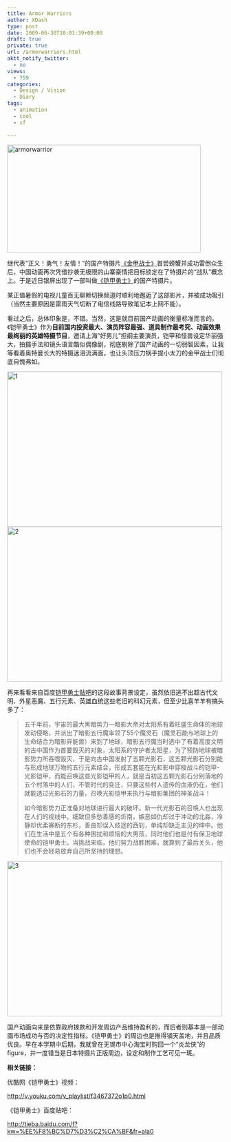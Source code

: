 ```yaml
---
title: Armor Warriors
author: XDash
type: post
date: 2009-06-30T10:01:39+00:00
draft: true
private: true
url: /armorwarriors.html
aktt_notify_twitter:
  - no
views:
  - 759
categories:
  - Design / Vision
  - Diary
tags:
  - animation
  - cool
  - sf

---
```

<img loading="lazy" decoding="async" class="alignnone size-full wp-image-924" title="armorwarrior" src="http://www.fanbing.net/wp-content/uploads/2009/06/armorwarrior.jpg" alt="armorwarrior" width="450" height="250" srcset="http://xdash.one/wp-content/uploads/2009/06/armorwarrior.jpg 450w, http://xdash.one/wp-content/uploads/2009/06/armorwarrior-300x166.jpg 300w" sizes="(max-width: 450px) 100vw, 450px" />

继代表“正义！勇气！友情！”的国产特摄片<a href="http://www.goldenhero08.com/" target="_blank">《金甲战士》</a>首尝螃蟹并成功雷倒众生后，中国动画再次凭借抄袭无极限的山寨豪情把目标锁定在了特摄片的“战队”概念上。于是近日银屏出现了一部叫做<a href="http://www.douban.com/subject/3636301/" target="_blank">《铠甲勇士》</a>的国产特摄片。

某正值暑假的电视儿童百无聊赖切换频道时顺利地邂逅了这部影片，并被成功吸引（当然主要原因是雷雨天气切断了电信线路导致笔记本上网不能）。

<!--more-->

看过之后，总体印象是，不错。当然，这是就目前国产动画的衡量标准而言的。《铠甲勇士》作为**目前国内投资最大、演员阵容最强、道具制作最考究、动画效果最绚丽的英雄特摄节目**，邀请上海“好男儿”担纲主要演员，铠甲和怪兽设定华丽强大，拍摄手法和镜头语言酷似偶像剧，彻底剔除了国产动画的一切弱智因素，让我等看着奥特曼长大的特摄迷泪流满面，也让头顶压力锅手提小太刀的金甲战士们彻底自愧弗如。

<img loading="lazy" decoding="async" class="alignnone size-full wp-image-925" title="1" src="http://www.fanbing.net/wp-content/uploads/2009/06/1.jpg" alt="1" width="500" height="360" srcset="http://xdash.one/wp-content/uploads/2009/06/1.jpg 500w, http://xdash.one/wp-content/uploads/2009/06/1-300x216.jpg 300w" sizes="(max-width: 500px) 100vw, 500px" /> 

<img loading="lazy" decoding="async" class="alignnone size-full wp-image-926" title="2" src="http://www.fanbing.net/wp-content/uploads/2009/06/2.jpg" alt="2" width="500" height="359" srcset="http://xdash.one/wp-content/uploads/2009/06/2.jpg 500w, http://xdash.one/wp-content/uploads/2009/06/2-300x215.jpg 300w" sizes="(max-width: 500px) 100vw, 500px" /> 

再来看看来自百度<a href="http://tieba.baidu.com/f?kw=%EE%F8%BC%D7%D3%C2%CA%BF" target="_blank">铠甲勇士贴吧</a>的这段故事背景设定，虽然依旧逃不出超古代文明、外星恶魔、五行元素、英雄血统这些老旧的科幻元素，但至少比喜羊羊有搞头多了：

> 五千年前，宇宙的最大黑暗势力—暗影大帝对太阳系有着旺盛生命体的地球发动侵略，并派出了暗影五行魔率领了55个魔灵石（魔灵石能与地球上的生命结合为暗影异能兽）来到了地球，暗影五行魔当时选中了有着高度文明的古中国作为首要毁灭的对象，太阳系的守护者太阳星，为了预防地球被暗影势力所吞噬毁灭，于是向古中国发射了五颗光影石，这五颗光影石分别能与形成地球万物的五行元素结合，形成五套能在光和影中穿梭战斗的铠甲-光影铠甲，而能召唤这些光影铠甲的人，就是当初这五颗光影石分别落地的五个村落中的人们，不管时代的变迁，只要这些村人遗传的血液仍在，他们就能透过光影石的力量，召唤光影铠甲来执行与暗影集团的神圣战斗！
> 
> 如今暗影势力正准备对地球进行最大的破坏。新一代光影石的召唤人也出现在人们的视线中。细致但多愁善感的炘南，嫉恶如仇却过于冲动的北淼，冷静却优柔寡断的东杉，善良却误入歧途的西钊，单纯却缺乏主见的坤中。他们在生活中是五个有各种困扰和烦恼的大男孩，同时他们也是付有保卫地球使命的铠甲勇士。当挑战来临，他们努力战胜困难，就算到了最后关头，他们也不会轻易放弃自己所坚持的理想。

<img loading="lazy" decoding="async" class="alignnone size-full wp-image-928" title="3" src="http://www.fanbing.net/wp-content/uploads/2009/06/3.jpg" alt="3" width="500" height="360" srcset="http://xdash.one/wp-content/uploads/2009/06/3.jpg 500w, http://xdash.one/wp-content/uploads/2009/06/3-300x216.jpg 300w" sizes="(max-width: 500px) 100vw, 500px" /> 

国产动画向来是依靠政府拨款和开发周边产品维持盈利的，而后者则基本是一部动画市场成功与否的决定性指标。《铠甲勇士》的周边也是推得铺天盖地，并且品质优良。早在本学期中后期，我就曾在无锡市中心淘宝时购回一个“炎龙侠”的figure，并一度错当是日本特摄片正版周边，设定和制作工艺可见一斑。

**相关链接：**

优酷网《铠甲勇士》视频：

<http://v.youku.com/v_playlist/f3467372o1p0.html>

《铠甲勇士》百度贴吧：

<a style="text-decoration: none;" href="http://tieba.baidu.com/f?kw=%EE%F8%BC%D7%D3%C2%CA%BF&fr=ala0">http://tieba.baidu.com/f?kw=%EE%F8%BC%D7%D3%C2%CA%BF&fr=ala0</a>
